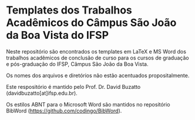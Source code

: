 # Templates dos Trabalhos Acadêmicos do Câmpus São João da Boa Vista do IFSP

Neste repositório são encontrados os templates em LaTeX e MS Word dos trabalhos acadêmicos de conclusão de curso para os cursos de graduação e pós-graduação do IFSP, Câmpus São João da Boa Vista.

Os nomes dos arquivos e diretórios não estão acentuados propositalmente.

Este respositório é mantido pelo Prof. Dr. David Buzatto (davidbuzatto[at]ifsp.edu.br).

Os estilos ABNT para o Microsoft Word são mantidos no repositório BibWord (https://github.com/codingo/BibWord).